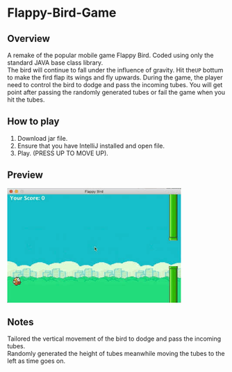 # Flappy-Bird-Game
## Overview
A remake of the popular mobile game Flappy Bird. Coded using only the standard JAVA base class library.   
The bird will continue to fall under the influence of gravity. Hit the`UP` bottum to make the fird flap its wings and fly upwards. During the game, the player need to control the bird to dodge and pass the incoming tubes. You will get point after passing the randomly generated tubes or fail the game when you hit the tubes. 
## How to play
1. Download jar file.   
2. Ensure that you have IntelliJ installed and open file.
3. Play. (PRESS UP TO MOVE UP).
## Preview
![](https://github.com/doubizhukk/Flappy-Bird-Game/blob/master/Flappy%20Bird.gif)
## Notes
Tailored the vertical movement of the bird to dodge and pass the incoming tubes.   
Randomly generated the height of tubes meanwhile moving the tubes to the left as time goes on.
